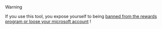 
> [!WARNING]
> If you use this tool, you expose yourself to being [banned from the rewards program or loose your microsoft account](https://www.microsoft.com/en-us/servicesagreement) !

